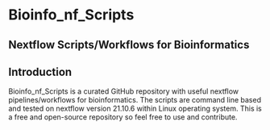 # Bioinfo_nf_Scripts
## Nextflow Scripts/Workflows for Bioinformatics
## Introduction
Bioinfo_nf_Scripts is a curated GitHub repository with useful nextflow pipelines/workflows for bioinformatics.
The scripts are command line based and tested on nextflow version 21.10.6 within Linux operating system. 
This is a free and open-source repository so feel free to use and contribute.

